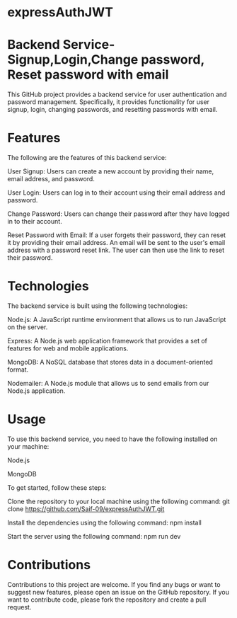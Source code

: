 # expressAuthJWT
# Backend Service- Signup,Login,Change password, Reset password with email
This GitHub project provides a backend service for user authentication and password management. Specifically, it provides functionality for user signup, login, changing passwords, and resetting passwords with email.

# Features

The following are the features of this backend service:

User Signup: Users can create a new account by providing their name, email address, and password.

User Login: Users can log in to their account using their email address and password.

Change Password: Users can change their password after they have logged in to their account.

Reset Password with Email: If a user forgets their password, they can reset it by providing their email address. An email will be sent to the user's email address with a password reset link. The user can then use the link to reset their password.

# Technologies

The backend service is built using the following technologies:

Node.js: A JavaScript runtime environment that allows us to run JavaScript on the server.

Express: A Node.js web application framework that provides a set of features for web and mobile applications.

MongoDB: A NoSQL database that stores data in a document-oriented format.

Nodemailer: A Node.js module that allows us to send emails from our Node.js application.

# Usage
To use this backend service, you need to have the following installed on your machine:

Node.js

MongoDB

To get started, follow these steps:

Clone the repository to your local machine using the following command: git clone https://github.com/Saif-09/expressAuthJWT.git

Install the dependencies using the following command: npm install

Start the server using the following command: npm run dev


# Contributions
Contributions to this project are welcome. If you find any bugs or want to suggest new features, please open an issue on the GitHub repository. If you want to contribute code, please fork the repository and create a pull request.


